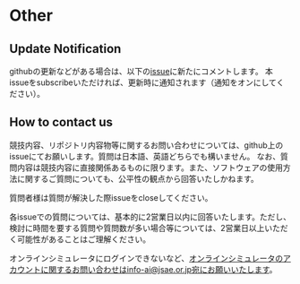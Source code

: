 # Other

## Update Notification
githubの更新などがある場合は、以下の[issue](dokka)に新たにコメントします。 本issueをsubscribeいただければ、更新時に通知されます（通知をオンにしてください）。 

## How to contact us
競技内容、リポジトリ内容物等に関するお問い合わせについては、github上のissueにてお願いします。質問は日本語、英語どちらでも構いません。 なお、質問内容は競技内容に直接関係あるものに限ります。また、ソフトウェアの使用方法に関するご質問についても、公平性の観点から回答いたしかねます。  

質問者様は質問が解決した際issueをcloseしてください。  
  
各issueでの質問については、基本的に2営業日以内に回答いたします。ただし、検討に時間を要する質問や質問数が多い場合等については、2営業日以上いただく可能性があることはご理解ください。  
  
オンラインシミュレータにログインできないなど、オンラインシミュレータのアカウントに関するお問い合わせはinfo-ai@jsae.or.jp宛にお願いいたします。

